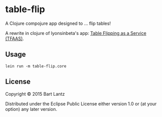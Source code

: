 # table-flip

A Clojure compojure app designed to ... flip tables!

A rewrite in clojure of lyonsinbeta's app: [Table Flipping as a Service (TFAAS)](https://github.com/lyonsinbeta/table-flip).

## Usage

```
lein run -m table-flip.core
```

## License

Copyright © 2015 Bart Lantz

Distributed under the Eclipse Public License either version 1.0 or (at
your option) any later version.
